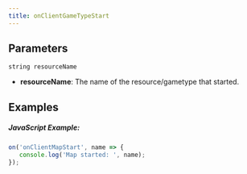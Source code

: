 ```yaml
---
title: onClientGameTypeStart
---
```


Parameters
----------

```
string resourceName
```

- **resourceName**: The name of the resource/gametype that started.

Examples
--------

##### JavaScript Example:
```js
on('onClientMapStart', name => {
   console.log('Map started: ', name);
});
```
